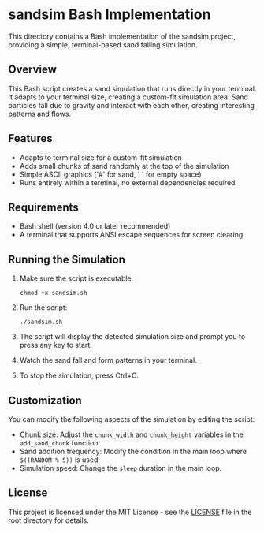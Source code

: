  
# sandsim Bash Implementation

This directory contains a Bash implementation of the sandsim project, providing a simple, terminal-based sand falling simulation.

## Overview

This Bash script creates a sand simulation that runs directly in your terminal. It adapts to your terminal size, creating a custom-fit simulation area. Sand particles fall due to gravity and interact with each other, creating interesting patterns and flows.

## Features

- Adapts to terminal size for a custom-fit simulation
- Adds small chunks of sand randomly at the top of the simulation
- Simple ASCII graphics ('#' for sand, ' ' for empty space)
- Runs entirely within a terminal, no external dependencies required

## Requirements

- Bash shell (version 4.0 or later recommended)
- A terminal that supports ANSI escape sequences for screen clearing

## Running the Simulation

1. Make sure the script is executable:
   ```
   chmod +x sandsim.sh
   ```

2. Run the script:
   ```
   ./sandsim.sh
   ```

3. The script will display the detected simulation size and prompt you to press any key to start.

4. Watch the sand fall and form patterns in your terminal.

5. To stop the simulation, press Ctrl+C.

## Customization

You can modify the following aspects of the simulation by editing the script:

- Chunk size: Adjust the `chunk_width` and `chunk_height` variables in the `add_sand_chunk` function.
- Sand addition frequency: Modify the condition in the main loop where `$((RANDOM % 5))` is used.
- Simulation speed: Change the `sleep` duration in the main loop.

## License

This project is licensed under the MIT License - see the [LICENSE](../LICENSE) file in the root directory for details.
